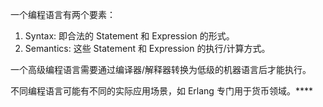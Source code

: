 一个编程语言有两个要素：
1. Syntax: 即合法的 Statement 和 Expression 的形式。
2. Semantics: 这些 Statement 和 Expression 的执行/计算方式。 

一个高级编程语言需要通过编译器/解释器转换为低级的机器语言后才能执行。

不同编程语言可能有不同的实际应用场景，如 Erlang 专门用于货币领域。****
